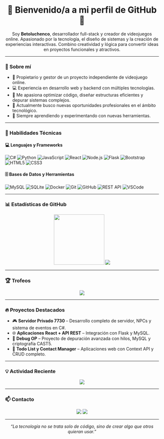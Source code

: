 <h1 align="center">👾 Bienvenido/a a mi perfil de GitHub 👾</h1>
<p align="center">
Soy <strong>Betoluchenco</strong>, desarrollador full-stack y creador de videojuegos online.  
Apasionado por la tecnología, el diseño de sistemas y la creación de experiencias interactivas.  
Combino creatividad y lógica para convertir ideas en proyectos funcionales y atractivos.
</p>

---

### 🚀 Sobre mí  
- 🧠 Propietario y gestor de un proyecto independiente de videojuego online.  
- 💻 Experiencia en desarrollo web y backend con múltiples tecnologías.  
- 🧩 Me apasiona optimizar código, diseñar estructuras eficientes y depurar sistemas complejos.  
- 🎯 Actualmente busco nuevas oportunidades profesionales en el ámbito tecnológico.  
- 🧪 Siempre aprendiendo y experimentando con nuevas herramientas.  

---

### 🧰 Habilidades Técnicas  

#### 💻 Lenguajes y Frameworks
![C#](https://img.shields.io/badge/C%23-239120?style=for-the-badge&logo=c-sharp&logoColor=white)
![Python](https://img.shields.io/badge/Python-3776AB?style=for-the-badge&logo=python&logoColor=white)
![JavaScript](https://img.shields.io/badge/JavaScript-F7DF1E?style=for-the-badge&logo=javascript&logoColor=black)
![React](https://img.shields.io/badge/React-61DAFB?style=for-the-badge&logo=react&logoColor=black)
![Node.js](https://img.shields.io/badge/Node.js-43853D?style=for-the-badge&logo=node.js&logoColor=white)
![Flask](https://img.shields.io/badge/Flask-000000?style=for-the-badge&logo=flask&logoColor=white)
![Bootstrap](https://img.shields.io/badge/Bootstrap-7952B3?style=for-the-badge&logo=bootstrap&logoColor=white)
![HTML5](https://img.shields.io/badge/HTML5-E34F26?style=for-the-badge&logo=html5&logoColor=white)
![CSS3](https://img.shields.io/badge/CSS3-1572B6?style=for-the-badge&logo=css3&logoColor=white)

#### 🗄️ Bases de Datos y Herramientas
![MySQL](https://img.shields.io/badge/MySQL-005C84?style=for-the-badge&logo=mysql&logoColor=white)
![SQLite](https://img.shields.io/badge/SQLite-07405E?style=for-the-badge&logo=sqlite&logoColor=white)
![Docker](https://img.shields.io/badge/Docker-2496ED?style=for-the-badge&logo=docker&logoColor=white)
![Git](https://img.shields.io/badge/Git-F05032?style=for-the-badge&logo=git&logoColor=white)
![GitHub](https://img.shields.io/badge/GitHub-181717?style=for-the-badge&logo=github&logoColor=white)
![REST API](https://img.shields.io/badge/API-FF6F00?style=for-the-badge&logo=fastapi&logoColor=white)
![VSCode](https://img.shields.io/badge/VS%20Code-007ACC?style=for-the-badge&logo=visual-studio-code&logoColor=white)

---

### 📊 Estadísticas de GitHub  

<p align="center">
  <img src="https://github-readme-stats.vercel.app/api?username=Betoluchenco&show_icons=true&theme=tokyonight&hide_border=true" height="165">
  <img src="https://github-readme-stats.vercel.app/api/top-langs/?username=Betoluchenco&layout=compact&theme=tokyonight&hide_border=true">
</p>

---

### 🏆 Trofeos  
<p align="center">
  <img src="https://github-profile-trophy.vercel.app/?username=Betoluchenco&theme=tokyonight&no-frame=true&row=1&margin-w=10">
</p>

---

### 🔥 Proyectos Destacados  
- 🎮 **Servidor Privado 7730** – Desarrollo completo de servidor, NPCs y sistema de eventos en C#.  
- 🌐 **Aplicaciones React + API REST** – Integración con Flask y MySQL.  
- 🧠 **Debug OP** – Proyecto de depuración avanzada con hilos, MySQL y criptografía CAST5.  
- 💾 **Todo List y Contact Manager** – Aplicaciones web con Context API y CRUD completo.  

---

### 💡 Actividad Reciente  

<p align="center">
  <img src="https://github-readme-activity-graph.vercel.app/graph?username=Betoluchenco&theme=tokyo-night&hide_border=true&bg_color=0D1117&color=70A5FD&line=38BDAE&point=FFFFFF">
</p>

---

### 📫 Contacto  
<p align="center">
  <a href="mailto:betoluchenco@gmail.com"><img src="https://img.shields.io/badge/Email-betoluchenco@gmail.com-red?style=for-the-badge&logo=gmail&logoColor=white"></a>
  <a href="https://www.linkedin.com/in/betoluchenco"><img src="https://img.shields.io/badge/LinkedIn-Perfil-blue?style=for-the-badge&logo=linkedin"></a>
</p>

---

<p align="center">
  <i>“La tecnología no se trata solo de código, sino de crear algo que otros quieran usar.”</i>
</p>
